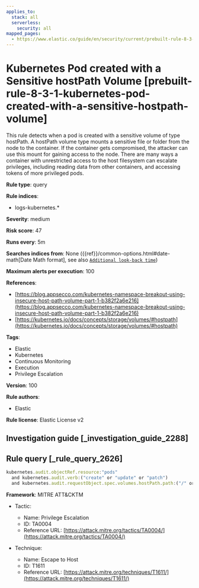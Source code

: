 ```yaml
---
applies_to:
  stack: all
  serverless:
    security: all
mapped_pages:
  - https://www.elastic.co/guide/en/security/current/prebuilt-rule-8-3-1-kubernetes-pod-created-with-a-sensitive-hostpath-volume.html
---
```


# Kubernetes Pod created with a Sensitive hostPath Volume [prebuilt-rule-8-3-1-kubernetes-pod-created-with-a-sensitive-hostpath-volume]

This rule detects when a pod is created with a sensitive volume of type hostPath. A hostPath volume type mounts a sensitive file or folder from the node to the container. If the container gets compromised, the attacker can use this mount for gaining access to the node. There are many ways a container with unrestricted access to the host filesystem can escalate privileges, including reading data from other containers, and accessing tokens of more privileged pods.

**Rule type**: query

**Rule indices**:

* logs-kubernetes.*

**Severity**: medium

**Risk score**: 47

**Runs every**: 5m

**Searches indices from**: None ({{ref}}/common-options.html#date-math[Date Math format], see also [`Additional look-back time`](docs-content://solutions/security/detect-and-alert/create-detection-rule.md#rule-schedule))

**Maximum alerts per execution**: 100

**References**:

* [https://blog.appsecco.com/kubernetes-namespace-breakout-using-insecure-host-path-volume-part-1-b382f2a6e216](https://blog.appsecco.com/kubernetes-namespace-breakout-using-insecure-host-path-volume-part-1-b382f2a6e216)
* [https://kubernetes.io/docs/concepts/storage/volumes/#hostpath](https://kubernetes.io/docs/concepts/storage/volumes/#hostpath)

**Tags**:

* Elastic
* Kubernetes
* Continuous Monitoring
* Execution
* Privilege Escalation

**Version**: 100

**Rule authors**:

* Elastic

**Rule license**: Elastic License v2

## Investigation guide [_investigation_guide_2288]



## Rule query [_rule_query_2626]

```js
kubernetes.audit.objectRef.resource:"pods"
  and kubernetes.audit.verb:("create" or "update" or "patch")
  and kubernetes.audit.requestObject.spec.volumes.hostPath.path:("/" or "/proc" or "/root" or "/var" or "/var/run/docker.sock" or "/var/run/crio/crio.sock" or "/var/run/cri-dockerd.sock" or "/var/lib/kubelet" or "/var/lib/kubelet/pki" or "/var/lib/docker/overlay2" or "/etc" or "/etc/kubernetes" or "/etc/kubernetes/manifests" or "/home/admin")
```

**Framework**: MITRE ATT&CKTM

* Tactic:

    * Name: Privilege Escalation
    * ID: TA0004
    * Reference URL: [https://attack.mitre.org/tactics/TA0004/](https://attack.mitre.org/tactics/TA0004/)

* Technique:

    * Name: Escape to Host
    * ID: T1611
    * Reference URL: [https://attack.mitre.org/techniques/T1611/](https://attack.mitre.org/techniques/T1611/)




